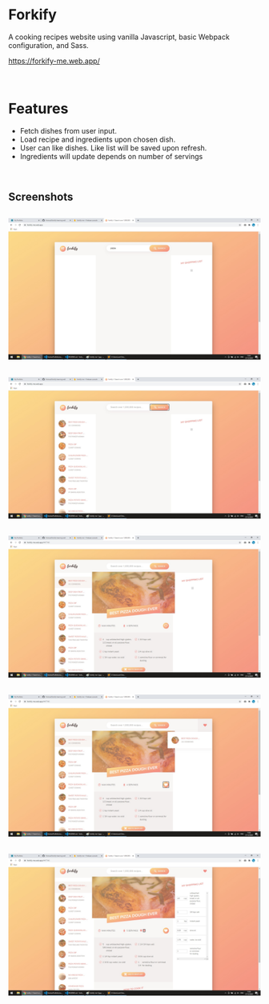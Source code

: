 # Forkify

A cooking recipes website using vanilla Javascript, basic Webpack configuration, and Sass.

https://forkify-me.web.app/

<br/>

# Features

- Fetch dishes from user input.
- Load recipe and ingredients upon chosen dish.
- User can like dishes. Like list will be saved upon refresh. 
- Ingredients will update depends on number of servings

<br/>

## Screenshots

## <img src="./readme-images/forkify-me-1.jpg"/>

## <img src="./readme-images/forkify-me-2.jpg"/>

## <img src="./readme-images/forkify-me-3.jpg"/>

## <img src="./readme-images/forkify-me-4.jpg"/>

## <img src="./readme-images/forkify-me-5.jpg"/>